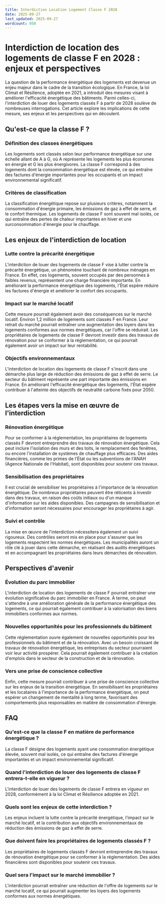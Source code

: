 ```yaml
---
title: Interdiction Location Logement Classe F 2028
date: 2025-09-27
last_updated: 2025-09-27
wordcount: 950
---
```


# Interdiction de location des logements de classe F en 2028 : enjeux et perspectives

La question de la performance énergétique des logements est devenue un enjeu majeur dans le cadre de la transition écologique. En France, la loi Climat et Résilience, adoptée en 2021, a introduit des mesures visant à améliorer l'efficacité énergétique des bâtiments. Parmi celles-ci, l'interdiction de louer des logements classés F à partir de 2028 soulève de nombreuses interrogations. Cet article explore les implications de cette mesure, ses enjeux et les perspectives qui en découlent.

## Qu'est-ce que la classe F ?

### Définition des classes énergétiques

Les logements sont classés selon leur performance énergétique sur une échelle allant de A à G, où A représente les logements les plus économes en énergie et G les plus énergivores. La classe F correspond à des logements dont la consommation énergétique est élevée, ce qui entraîne des factures d'énergie importantes pour les occupants et un impact environnemental significatif.

### Critères de classification

La classification énergétique repose sur plusieurs critères, notamment la consommation d'énergie primaire, les émissions de gaz à effet de serre, et le confort thermique. Les logements de classe F sont souvent mal isolés, ce qui entraîne des pertes de chaleur importantes en hiver et une surconsommation d'énergie pour le chauffage.

## Les enjeux de l'interdiction de location

### Lutte contre la précarité énergétique

L'interdiction de louer des logements de classe F vise à lutter contre la précarité énergétique, un phénomène touchant de nombreux ménages en France. En effet, ces logements, souvent occupés par des personnes à faibles revenus, représentent une charge financière importante. En améliorant la performance énergétique des logements, l'État espère réduire les factures d'énergie et améliorer le confort des occupants.

### Impact sur le marché locatif

Cette mesure pourrait également avoir des conséquences sur le marché locatif. Environ 1,2 million de logements sont classés F en France. Leur retrait du marché pourrait entraîner une augmentation des loyers dans les logements conformes aux normes énergétiques, car l'offre se réduirait. Les propriétaires de logements de classe F devront investir dans des travaux de rénovation pour se conformer à la réglementation, ce qui pourrait également avoir un impact sur leur rentabilité.

### Objectifs environnementaux

L'interdiction de location des logements de classe F s'inscrit dans une démarche plus large de réduction des émissions de gaz à effet de serre. Le secteur du bâtiment représente une part importante des émissions en France. En améliorant l'efficacité énergétique des logements, l'État espère contribuer à l'atteinte des objectifs de neutralité carbone fixés pour 2050.

## Les étapes vers la mise en œuvre de l'interdiction

### Rénovation énergétique

Pour se conformer à la réglementation, les propriétaires de logements classés F devront entreprendre des travaux de rénovation énergétique. Cela peut inclure l'isolation des murs et des toits, le remplacement des fenêtres, ou encore l'installation de systèmes de chauffage plus efficaces. Des aides financières, comme les primes de l'État ou les subventions de l'ANAH (Agence Nationale de l'Habitat), sont disponibles pour soutenir ces travaux.

### Sensibilisation des propriétaires

Il est crucial de sensibiliser les propriétaires à l'importance de la rénovation énergétique. De nombreux propriétaires peuvent être réticents à investir dans des travaux, en raison des coûts initiaux ou d'un manque d'information sur les aides disponibles. Des campagnes de sensibilisation et d'information seront nécessaires pour encourager les propriétaires à agir.

### Suivi et contrôle

La mise en œuvre de l'interdiction nécessitera également un suivi rigoureux. Des contrôles seront mis en place pour s'assurer que les logements respectent les normes énergétiques. Les municipalités auront un rôle clé à jouer dans cette démarche, en réalisant des audits énergétiques et en accompagnant les propriétaires dans leurs démarches de rénovation.

## Perspectives d'avenir

### Évolution du parc immobilier

L'interdiction de location des logements de classe F pourrait entraîner une évolution significative du parc immobilier en France. À terme, on peut s'attendre à une amélioration générale de la performance énergétique des logements, ce qui pourrait également contribuer à la valorisation des biens immobiliers conformes aux normes.

### Nouvelles opportunités pour les professionnels du bâtiment

Cette réglementation ouvre également de nouvelles opportunités pour les professionnels du bâtiment et de la rénovation. Avec un besoin croissant de travaux de rénovation énergétique, les entreprises du secteur pourraient voir leur activité prospérer. Cela pourrait également contribuer à la création d'emplois dans le secteur de la construction et de la rénovation.

### Vers une prise de conscience collective

Enfin, cette mesure pourrait contribuer à une prise de conscience collective sur les enjeux de la transition énergétique. En sensibilisant les propriétaires et les locataires à l'importance de la performance énergétique, on peut espérer un changement de mentalité à long terme, favorisant des comportements plus responsables en matière de consommation d'énergie.

## FAQ

### Qu'est-ce que la classe F en matière de performance énergétique ?

La classe F désigne des logements ayant une consommation énergétique élevée, souvent mal isolés, ce qui entraîne des factures d'énergie importantes et un impact environnemental significatif.

### Quand l'interdiction de louer des logements de classe F entrera-t-elle en vigueur ?

L'interdiction de louer des logements de classe F entrera en vigueur en 2028, conformément à la loi Climat et Résilience adoptée en 2021.

### Quels sont les enjeux de cette interdiction ?

Les enjeux incluent la lutte contre la précarité énergétique, l'impact sur le marché locatif, et la contribution aux objectifs environnementaux de réduction des émissions de gaz à effet de serre.

### Que doivent faire les propriétaires de logements classés F ?

Les propriétaires de logements classés F devront entreprendre des travaux de rénovation énergétique pour se conformer à la réglementation. Des aides financières sont disponibles pour soutenir ces travaux.

### Quel sera l'impact sur le marché immobilier ?

L'interdiction pourrait entraîner une réduction de l'offre de logements sur le marché locatif, ce qui pourrait augmenter les loyers des logements conformes aux normes énergétiques.